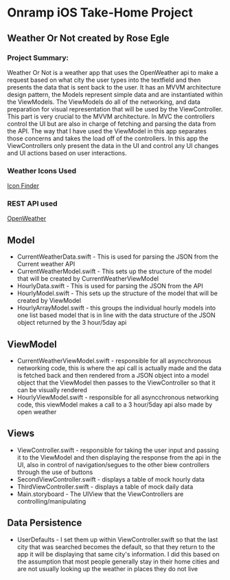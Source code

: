 # Onramp iOS Take-Home Project 

## Weather Or Not created by Rose Egle

### Project Summary:

Weather Or Not is a weather app that uses the OpenWeather api to make a request based on what city the user types into the textfield and then presents the data that is sent back to the user.  It has an MVVM architecture design pattern, the Models represent simple data and are instantiated within the ViewModels.  The ViewModels do all of the networking, and data preparation for visual representation that will be used by the ViewController.  This part is very crucial to the MVVM architecture.  In MVC the controllers control the UI but are also in charge of fetching and parsing the data from the API.  The way that I have used the ViewModel in this app separates those concerns and takes the load off of the controllers.  In this app the ViewControllers only present the data in the UI and control any UI changes and UI actions based on user interactions.

### Weather Icons Used
[Icon Finder](https://www.iconfinder.com/iconsets/weather-color-2)

### REST API used
[OpenWeather](https://openweathermap.org/current)

## Model

* CurrentWeatherData.swift -  This is used for parsing the JSON from the Current weather API
* CurrentWeatherModel.swift - This sets up the structure of the model that will be created by CurrentWeatherViewModel
* HourlyData.swift - This is used for parsing the JSON from the API
* HourlyModel.swift - This sets up the structure of the model that will be created by ViewModel
* HourlyArrayModel.swift - this groups the individual hourly models into one list based model that is in line with the data structure of the JSON object returned by the 3 hour/5day api

## ViewModel 

* CurrentWeatherViewModel.swift - responsible for all asyncchronous networking code, this is where the api call is actually made and the data is fetched back and then rendered from a JSON object into a model object that the ViewModel then passes to the ViewController so that it can be visually rendered
* HourlyViewModel.swift - responsible for all asyncchronous networking code, this viewModel makes a call to a 3 hour/5day api also made by open weather

## Views

* ViewController.swift - responsible for taking the user input and passing it to the ViewModel and then displaying the response from the api in the UI, also in control of navigation/segues to the other biew controllers through the use of buttons
* SecondViewController.swift - displays a table of mock hourly data
* ThirdViewController.swift - displays a table of mock daily data
* Main.storyboard - The UIView that the ViewControllers are controlling/manipulating

## Data Persistence

* UserDefaults - I set them up within ViewController.swift so that the last city that was searched becomes the default, so that they return to the app it will be displaying that same city's information.  I did this based on the assumption that most people generally stay in their home cities and are not usually looking up the weather in places they do not live  

 

 







 










